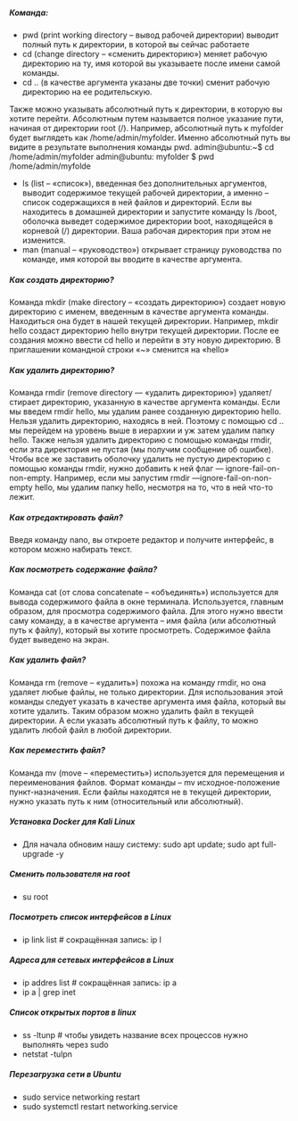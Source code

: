   ##### Команда: 
  * pwd (print working directory – вывод рабочей директории) выводит полный путь к директории, в которой вы сейчас работаете
  * cd (change directory – «сменить директорию») меняет рабочую директорию на ту, имя которой вы указываете после имени самой команды.
  * cd .. (в качестве аргумента указаны две точки) сменит рабочую директорию на ее родительскую.

   Также можно указывать абсолютный путь к директории, в которую вы хотите перейти. Абсолютным путем называется полное указание пути, начиная от директории root (/). 
    Например, абсолютный путь к myfolder будет выглядеть как /home/admin/myfolder. Именно абсолютный путь вы видите в результате выполнения команды pwd.
    admin@ubuntu:~$ cd /home/admin/myfolder
    admin@ubuntu: myfolder $ pwd
    /home/admin/myfolde
    
  * ls (list – «список»), введенная без дополнительных аргументов, выводит содержимое текущей рабочей директории, а именно – список содержащихся в ней файлов и директорий.
      Если вы находитесь в домашней директории и запустите команду ls /boot, оболочка выведет содержимое директории boot, находящейся в корневой (/) директории. Ваша рабочая директория при этом не изменится.
  * man (manual – «руководство») открывает страницу руководства по команде, имя которой вы вводите в качестве аргумента.

##### Как создать директорию?
Команда mkdir (make directory – «создать директорию») создает новую директорию с именем, введенным в качестве аргумента команды. 
  Находиться она будет в нашей текущей директории. Например, mkdir hello создаст директорию hello внутри текущей директории.
  После ее создания можно ввести cd hello и перейти в эту новую директорию. В приглашении командной строки «~» сменится на «hello»

##### Как удалить директорию?
Команда rmdir (remove directory — «удалить директорию») удаляет/стирает директорию, указанную в качестве аргумента команды. Если мы введем rmdir hello, мы удалим ранее созданную директорию hello.
Нельзя удалить директорию, находясь в ней. Поэтому с помощью cd .. мы перейдем на уровень выше в иерархии и уж затем удалим папку hello.
Также нельзя удалить директорию с помощью команды rmdir, если эта директория не пустая (мы получим сообщение об ошибке).
Чтобы все же заставить оболочку удалить не пустую директорию с помощью команды rmdir, нужно добавить к ней флаг — ignore-fail-on-non-empty. Например, если мы запустим rmdir —ignore-fail-on-non-empty hello, мы удалим папку hello, несмотря на то, что в ней что-то лежит.

##### Как отредактировать файл?
Введя команду nano, вы откроете редактор и получите интерфейс, в котором можно набирать текст.

##### Как посмотреть содержание файла?

Команда cat (от слова concatenate – «объединять») используется для вывода содержимого файла в окне терминала. Используется, главным образом, для просмотра содержимого файла. Для этого нужно ввести саму команду, а в качестве аргумента – имя файла (или абсолютный путь к файлу), который вы хотите просмотреть. Содержимое файла будет выведено на экран.

##### Как удалить файл?

Команда rm (remove – «удалить») похожа на команду rmdir, но она удаляет любые файлы, не только директории. Для использования этой команды следует указать в качестве аргумента имя файла, который вы хотите удалить. Таким образом можно удалить файл в текущей директории. А если указать абсолютный путь к файлу, то можно удалить любой файл в любой директории.

##### Как переместить файл?

Команда mv (move – «переместить») используется для перемещения и переименования файлов. Формат команды – mv исходное-положение пункт-назначения. Если файлы находятся не в текущей директории, нужно указать путь к ним (относительный или абсолютный).

##### Установка Docker для Kali Linux
  * Для начала обновим нашу систему: sudo apt update; sudo apt full-upgrade -y
##### Сменить пользователя на root  
  * su root
##### Посмотреть список интерфейсов в Linux
  * ip link list # сокращённая запись: ip l
##### Адреса для сетевых интерфейсов в Linux
  * ip addres list # сокращённая запись: ip a
  * ip a | grep inet    
##### Список открытых портов в linux
  * ss -ltunp # чтобы увидеть название всех процессов нужно выполнять через sudo
  * netstat -tulpn
##### Перезагрузка сети в Ubuntu
*  sudo service networking restart
*  sudo systemctl restart networking.service
    

